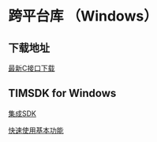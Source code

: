 # 跨平台库 （Windows）

## 下载地址

[最新C接口下载](https://imsdk-1252463788.cos.ap-guangzhou.myqcloud.com/4.5.15/cross-platfrom/TIM_Cross_Platform_Windows_latest.zip)

## TIMSDK for Windows

[集成SDK](https://github.com/tencentyun/TIMSDK/blob/master/Doc/Windows/%E4%B8%80%E5%88%86%E9%92%9F%E9%9B%86%E6%88%90SDK(Window).md)

[快速使用基本功能](https://github.com/tencentyun/TIMSDK/blob/master/Doc/Windows/%E5%BF%AB%E9%80%9F%E8%B0%83%E9%80%9A%E5%9F%BA%E6%9C%AC%E5%8A%9F%E8%83%BD(Windows).md)
